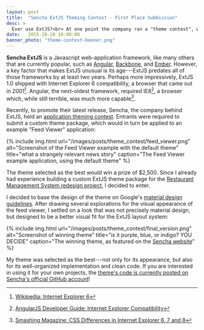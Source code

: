 ```yaml
---
layout: post
title:  "Sencha ExtJS Theming Contest - First Place Submission"
desc: >
  Ever use ExtJS?<br> At one point the company ran a "theme contest", which I entered and won first place! Of course, my entry could never match the inherent greatness of the built-in Office 2003 lookalike theme.
date:   2015-10-28 16:00:00
banner_photo: "theme-contest-banner.png"
---
```




**Sencha ExtJS** is a Javascript web-application framework, like many others that are currently popular, such as [Angular](https://angularjs.org/), [Backbone](http://backbonejs.org/), and [Ember](http://emberjs.com/). However, a key factor that makes ExtJS unusual is its age---ExtJS predates all of those frameworks by at least two years. Perhaps more impressively, ExtJS 1.0 shipped with Internet Explorer 6 compatibility, a browser that came out in _2001_[^ie6_wiki]. Angular, the next-oldest framework, required IE8[^angular_ie], a browser which, while still terrible, was much more capable[^ie_6_7_8].

Recently, to promote their latest release, Sencha, the company behind ExtJS, held an [application theming contest](https://www.sencha.com/blog/sencha-application-theming-contest/). Entrants were required to submit a custom theme package, which would in turn be applied to an example "Feed Viewer" application:


{% include img.html
  url="/images/posts/theme_contest/feed_viewer.png"
  alt="Screenshot of the Feed Viewer example with the default theme"
  title="what a strangely relevant news story"
  caption="The Feed Viewer example application, using the default theme"
%}

The theme selected as the best would win a prize of $2,500. Since I already had experience building a custom ExtJS theme package for the [Restaurant Management System redesign project](/projects/restaurant_management), I decided to enter.

I decided to base the design of the theme on Google's [material design guidelines](https://www.google.com/design/spec/material-design/introduction.html). After drawing several explorations for the visual appearance of the feed viewer, I settled on a look that was not precisely material design, but designed to be a better visual fit for the ExtJS layout system:

{% include img.html
  url="/images/posts/theme_contest/final_version.png"
  alt="Screenshot of winning theme"
  title="is it purple, blue, or indigo? YOU DECIDE"
  caption="The winning theme, as featured on the <a href='https://www.sencha.com/blog/dan-tilden-wins-the-sencha-theming-contest/'>Sencha website</a>"
%}

My theme was selected as the best---not only for its appearance, but also for its well-organized implementation and clean code. If you are interested in using it for your own projects, the [theme's code is currently posted on Sencha's official GitHub account](https://github.com/sencha/theming-contest/tree/winner1)!

[^angular_ie]: [AngularJS Developer Guide: Internet Explorer Compatibility](https://docs.angularjs.org/guide/ie)
[^ie_6_7_8]: [Smashing Magazine: CSS Differences in Internet Explorer 6, 7 and 8](http://www.smashingmagazine.com/2009/10/css-differences-in-internet-explorer-6-7-and-8/)
[^ie6_wiki]: [Wikipedia: Internet Explorer 6](https://en.wikipedia.org/wiki/Internet_Explorer_6)
